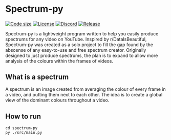 # Spectrum-py

[<img align="center" alt="Code size" src="https://img.shields.io/github/languages/code-size/Samuel-Roach/spectrum-py?color=581845&style=flat-square">](https://github.com/Samuel-Roach/spectrum-py)
[<img align="center" alt="License" src="https://img.shields.io/github/license/Samuel-Roach/spectrum-py?color=900C3F&style=flat-square">](https://github.com/Samuel-Roach/spectrum-py)
[<img align="center" alt="Discord" src="https://img.shields.io/discord/627266567306215426?color=%23C70039&style=flat-square">](https://discord.gg/4y7dbT3)
[<img align="center" alt="Release" src="https://img.shields.io/github/v/release/Samuel-Roach/spectrum-py?color=FF5733&style=flat-square">](https://github.com/Samuel-Roach/spectrum-py)

Spectrum-py is a lightweight program written to help you easily produce spectrums for any video on YouTube. Inspired by r/DataIsBeautiful, Spectrum-py was created as a solo project to fill the gap found by the abscense of any easy-to-use and free spectrum creator. Originally designed to just produce spectrums, the plan is to expand to allow more analysis of the colours within the frames of videos.

## What is a spectrum
A spectrum is an image created from averaging the colour of every frame in a video, and putting them next to each other. The idea is to create a global view of the dominant colours throughout a video.

## How to run
```
cd spectrum-py
py ./src/main.py
```